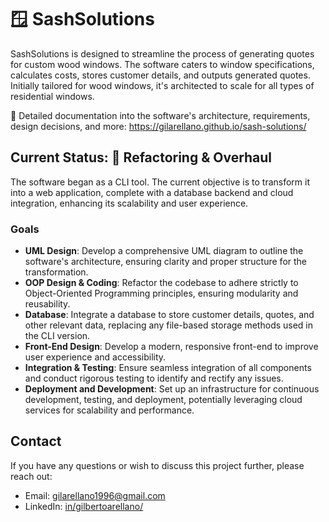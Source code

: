 # 🪟 SashSolutions

SashSolutions is designed to streamline the process of generating quotes for custom wood windows. The software caters to window specifications, calculates costs, stores customer details, and outputs generated quotes. Initially tailored for wood windows, it's architected to scale for all types of residential windows.

🔗 Detailed documentation into the software's architecture, requirements, design decisions, and more: <https://gilarellano.github.io/sash-solutions/>

## Current Status: 🚧 Refactoring & Overhaul

The software began as a CLI tool. The current objective is to transform it into a web application, complete with a database backend and cloud integration, enhancing its scalability and user experience.

### Goals
- **UML Design**: Develop a comprehensive UML diagram to outline the software's architecture, ensuring clarity and proper structure for the transformation.
- **OOP Design & Coding**: Refactor the codebase to adhere strictly to Object-Oriented Programming principles, ensuring modularity and reusability.
- **Database**: Integrate a database to store customer details, quotes, and other relevant data, replacing any file-based storage methods used in the CLI version.
- **Front-End Design**: Develop a modern, responsive front-end to improve user experience and accessibility.
- **Integration & Testing**: Ensure seamless integration of all components and conduct rigorous testing to identify and rectify any issues.
- **Deployment and Development**: Set up an infrastructure for continuous development, testing, and deployment, potentially leveraging cloud services for scalability and performance.


## Contact

If you have any questions or wish to discuss this project further, please reach out:
- Email: [gilarellano1996@gmail.com](mailto:gilarellano1996@gmail.com)
- LinkedIn: [in/gilbertoarellano/](https://www.linkedin.com/in/gilbertoarellano/) 
